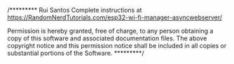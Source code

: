 /*********
  Rui Santos
  Complete instructions at https://RandomNerdTutorials.com/esp32-wi-fi-manager-asyncwebserver/
  
  Permission is hereby granted, free of charge, to any person obtaining a copy of this software and associated documentation files.
  The above copyright notice and this permission notice shall be included in all copies or substantial portions of the Software.
*********/